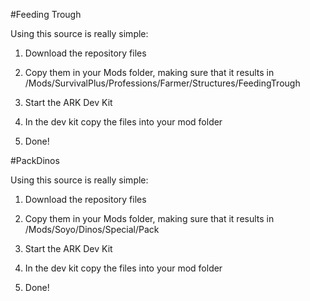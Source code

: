 #Feeding Trough

Using this source is really simple:

1. Download the repository files 

2. Copy them in your Mods folder, making sure that it results in /Mods/SurvivalPlus/Professions/Farmer/Structures/FeedingTrough

3. Start the ARK Dev Kit

4. In the dev kit copy the files into your mod folder 

5. Done!

#PackDinos

Using this source is really simple:

1. Download the repository files 

2. Copy them in your Mods folder, making sure that it results in /Mods/Soyo/Dinos/Special/Pack

3. Start the ARK Dev Kit

4. In the dev kit copy the files into your mod folder 

5. Done!